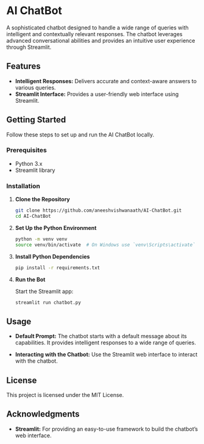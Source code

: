 # AI ChatBot

A sophisticated chatbot designed to handle a wide range of queries with intelligent and contextually relevant responses. The chatbot leverages advanced conversational abilities and provides an intuitive user experience through Streamlit.

## Features

- **Intelligent Responses:** Delivers accurate and context-aware answers to various queries.
- **Streamlit Interface:** Provides a user-friendly web interface using Streamlit.

## Getting Started

Follow these steps to set up and run the AI ChatBot locally.

### Prerequisites

- Python 3.x
- Streamlit library

### Installation

1. **Clone the Repository**

    ```bash
    git clone https://github.com/aneeshvishwanaath/AI-ChatBot.git
    cd AI-ChatBot
    ```

2. **Set Up the Python Environment**

    ```bash
    python -m venv venv
    source venv/bin/activate  # On Windows use `venv\Scripts\activate`
    ```

3. **Install Python Dependencies**

    ```bash
    pip install -r requirements.txt
    ```

4. **Run the Bot**

    Start the Streamlit app:

    ```bash
    streamlit run chatbot.py
    ```

## Usage

- **Default Prompt:** The chatbot starts with a default message about its capabilities. It provides intelligent responses to a wide range of queries.

- **Interacting with the Chatbot:** Use the Streamlit web interface to interact with the chatbot.

## License

This project is licensed under the MIT License.

## Acknowledgments

- **Streamlit:** For providing an easy-to-use framework to build the chatbot’s web interface.
